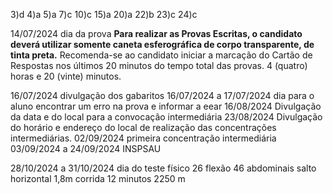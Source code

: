
3)d
4)a
5)a
7)c
10)c
15)a
20)a
22)b
23)c
24)c

14/07/2024 dia da prova **Para realizar as Provas Escritas, o candidato deverá utilizar somente caneta esferográfica de corpo transparente, de tinta preta.** Recomenda-se ao candidato iniciar a marcação do Cartão de Respostas nos últimos 20 minutos do tempo total das provas. 4 (quatro) horas e 20 (vinte) minutos.

16/07/2024 divulgação dos gabaritos
16/07/2024 a 17/07/2024 dia para o aluno encontrar um erro na prova e informar a eear
16/08/2024 Divulgação da data e do local para a convocação intermediária
23/08/2024 Divulgação do horário e endereço do local de realização das concentrações intermediárias.
02/09/2024 primeira concentração intermediária
03/09/2024 a 24/09/2024 INSPSAU

28/10/2024 a 31/10/2024 dia do teste físico
	26 flexão
	46 abdominais
	salto horizontal 1,8m
	corrida 12 minutos 2250 m

